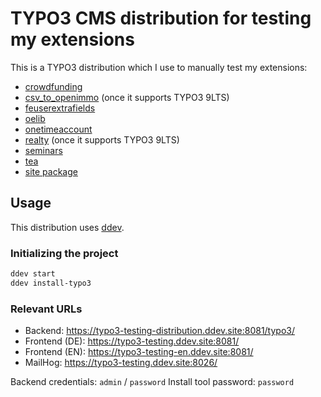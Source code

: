 # TYPO3 CMS distribution for testing my extensions

This is a TYPO3 distribution which I use to manually test my extensions:

- [crowdfunding](https://github.com/oliverklee/ext-crowdfunding)
- [csv_to_openimmo](https://github.com/oliverklee/ext-csv_to_openimmo)
  (once it supports TYPO3 9LTS)
- [feuserextrafields](https://github.com/oliverklee/ext-feuserextrafields)
- [oelib](https://github.com/oliverklee/ext-oelib)
- [onetimeaccount](https://github.com/oliverklee/ext-onetimeaccount)
- [realty](https://github.com/oliverklee/ext-realty)
  (once it supports TYPO3 9LTS)
- [seminars](https://github.com/oliverklee/ext-seminars)
- [tea](https://github.com/TYPO3-Documentation/tea)
- [site package](https://github.com/oliverklee/typo3-devsite)

## Usage

This distribution uses [ddev](https://github.com/drud/ddev).

### Initializing the project

```bash
ddev start
ddev install-typo3
```

### Relevant URLs

- Backend: https://typo3-testing-distribution.ddev.site:8081/typo3/
- Frontend (DE): https://typo3-testing.ddev.site:8081/
- Frontend (EN): https://typo3-testing-en.ddev.site:8081/
- MailHog: https://typo3-testing.ddev.site:8026/

Backend credentials: `admin` / `password`
Install tool password: `password`

